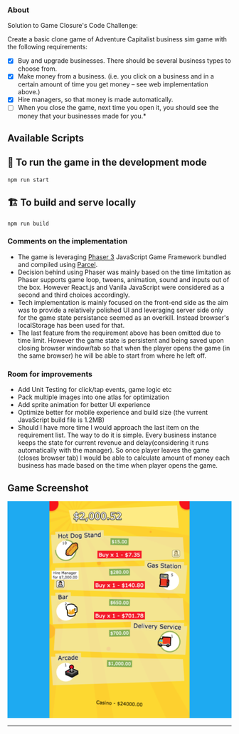 ### About

Solution to Game Closure's Code Challenge:

Create a basic clone game of Adventure Capitalist business sim game with the following requirements:

- [x] Buy and upgrade businesses. There should be several business types to choose from.
- [x] Make money from a business. (i.e. you click on a business and in a certain amount of time you get money – see web implementation above.)
- [x] Hire managers, so that money is made automatically.
- [ ] When you close the game, next time you open it, you should see the money that your businesses made for you.\*

## Available Scripts

## 👷 To run the game in the development mode

```
npm run start
```

## 🏗 To build and serve locally

```
npm run build
```

### Comments on the implementation

- The game is leveraging [Phaser 3](http://phaser.io/) JavaScript Game Framework bundled and compiled using [Parcel](https://github.com/parcel-bundler/parcel).
- Decision behind using Phaser was mainly based on the time limitation as Phaser supports game loop, tweens, animation, sound and inputs out of the box. However React.js and Vanila JavaScript were considered as a second and third choices accordingly.
- Tech implementation is mainly focused on the front-end side as the aim was to provide a relatively polished UI and leveraging server side only for the game state persistance seemed as an overkill. Instead browser's localStorage has been used for that.
- The last feature from the requirement above has been omitted due to time limit. However the game state is persistent and being saved upon closing browser window/tab so that when the player opens the game (in the same browser) he will be able to start from where he left off.

### Room for improvements

- Add Unit Testing for click/tap events, game logic etc
- Pack multiple images into one atlas for optimization
- Add sprite animation for better UI experience
- Optimize better for mobile experience and build size (the vurrent JavaScript build file is 1.2MB)
- Should I have more time I would approach the last item on the requirement list. The way to do it is simple. Every business instance keeps the state for current revenue and delay(considering it runs automatically with the manager). So once player leaves the game (closes browser tab) I would be able to calculate amount of money each business has made based on the time when player opens the game.

## Game Screenshot

<a href="https://naknick.com/biz-sim-game/" rel="promo video">![image](biz-sim-game-screenshot.png)</a>

---
